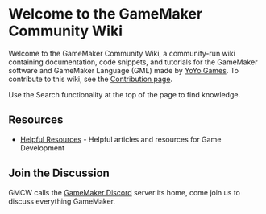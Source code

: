 # Welcome to the GameMaker Community Wiki
Welcome to the GameMaker Community Wiki, a community-run wiki containing documentation, code snippets, and tutorials for the GameMaker software and GameMaker Language (GML) made by [YoYo Games](https://yoyogames.com/). To contribute to this wiki, see the [Contribution page](contributing).

Use the Search functionality at the top of the page to find knowledge.

## Resources
* [Helpful Resources](helpfulResources) - Helpful articles and resources for Game Development

## Join the Discussion
GMCW calls the [GameMaker Discord](https://discord.gg/mgkaXDd) server its home, come join us to discuss everything GameMaker.